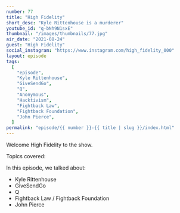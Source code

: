 ```yaml
---
number: 77
title: "High Fidelity"
short_desc: "Kyle Rittenhouse is a murderer"
youtube_id: "q-bNh9N1sxE"
thumbnail: "/images/thumbnails/77.jpg"
air_date: "2021-08-24"
guest: "High Fidelity"
social_instagram: "https://www.instagram.com/high_fidelity_000"
layout: episode
tags:
  [
    "episode",
    "Kyle Rittenhouse",
    "GiveSendGo",
    "Q",
    "Anonymous",
    "Hacktivism",
    "Fightback Law",
    "Fightback Foundation",
    "John Pierce",
  ]
permalink: "episode/{{ number }}-{{ title | slug }}/index.html"
---
```


Welcome High Fidelity to the show.

Topics covered:

In this episode, we talked about:

- Kyle Rittenhouse
- GiveSendGo
- Q
- Fightback Law / Fightback Foundation
- John Pierce
